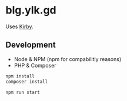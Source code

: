 # blg.ylk.gd

Uses [Kirby](https://getkirby.com).

## Development

-   Node & NPM (npm for compabilitly reasons)
-   PHP & Composer

```sh
npm install
composer install

npm run start
```

